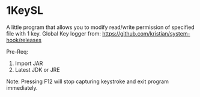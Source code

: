 # 1KeySL
A little program that allows you to modify read/write permission of specified file with 1 key.
Global Key logger from: https://github.com/kristian/system-hook/releases

Pre-Req:
1. Import JAR
2. Latest JDK or JRE

Note:
Pressing F12 will stop capturing keystroke and exit program immediately.
